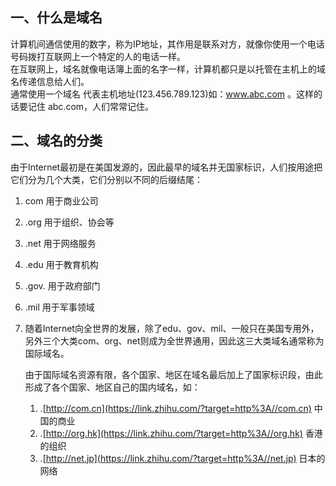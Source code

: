 ## 一、什么是域名 

 计算机间通信使用的数字，称为IP地址，其作用是联系对方，就像你使用一个电话号码拨打互联网上一个特定的人的电话一样。  
在互联网上，域名就像电话簿上面的名字一样，计算机都只是以托管在主机上的域名传递信息给人们。  
通常使用一个域名 代表主机地址(123.456.789.123)如：www.abc.com 。这样的话要记住 abc.com，人们常常记住。



## 二、域名的分类

由于Internet最初是在美国发源的，因此最早的域名并无国家标识，人们按用途把它们分为几个大类，它们分别以不同的后缀结尾：

1. com 用于商业公司

2. .org 用于组织、协会等

3. .net 用于网络服务

4. .edu 用于教育机构

5. .gov. 用于政府部门

6. .mil 用于军事领域

7. 随着Internet向全世界的发展，除了edu、gov、mil、一般只在美国专用外，另外三个大类com、org、net则成为全世界通用，因此这三大类域名通常称为国际域名。

   由于国际域名资源有限，各个国家、地区在域名最后加上了国家标识段，由此形成了各个国家、地区自己的国内域名，如：

   1. .[http://com.cn](https://link.zhihu.com/?target=http%3A//com.cn) 中国的商业
   2. .[http://org.hk](https://link.zhihu.com/?target=http%3A//org.hk) 香港的组织
   3. .[http://net.jp](https://link.zhihu.com/?target=http%3A//net.jp) 日本的网络



